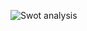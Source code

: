 ![Swot analysis](https://user-images.githubusercontent.com/77137326/142770692-07e09287-b9e8-4455-ab2e-de4d88f59004.png)
